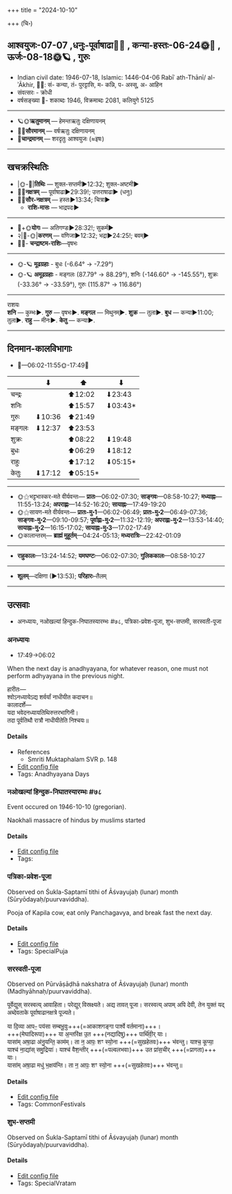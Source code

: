 +++
title = "2024-10-10"

+++
(चि॰)
## आश्वयुजः-07-07  ,धनुः-पूर्वाषाढा🌛🌌  ,  कन्या-हस्तः-06-24🌞🌌  ,  ऊर्जः-08-18🌞🪐  , गुरुः
- Indian civil date: 1946-07-18, Islamic: 1446-04-06 Rabīʿ ath-Thānī/ al-ʾĀkhir, 🌌🌞: सं- कन्या, तं- पुरट्टासि, म- कन्नि, प- अस्सू, अ- आहिन
- संवत्सरः - क्रोधी
- वर्षसङ्ख्या 🌛- शकाब्दः 1946, विक्रमाब्दः 2081, कलियुगे 5125
___________________
- 🪐🌞**ऋतुमानम्** — हेमन्तऋतुः दक्षिणायनम्
- 🌌🌞**सौरमानम्** — वर्षऋतुः दक्षिणायनम्
- 🌛**चान्द्रमानम्** — शरदृतुः आश्वयुजः (≈इषः)
___________________


## खचक्रस्थितिः
- |🌞-🌛|**तिथिः** — शुक्ल-सप्तमी►12:32; शुक्ल-अष्टमी►  
- 🌌🌛**नक्षत्रम्** — पूर्वाषाढा►29:39!; उत्तराषाढा► (धनुः)  
- 🌌🌞**सौर-नक्षत्रम्** — हस्तः►13:34; चित्रा►  
  - **राशि-मासः** — भाद्रपदः► 
___________________
- 🌛+🌞**योगः** — अतिगण्डः►28:32!; सुकर्म►  
- २|🌛-🌞|**करणम्** — वणिजा►12:32; भद्रा►24:25!; बवम्►  
- 🌌🌛- **चन्द्राष्टम-राशिः**—वृषभः  
___________________
- 🌞-🪐 **मूढग्रहाः** - बुधः (-6.64° → -7.29°)
- 🌞-🪐 **अमूढग्रहाः** - मङ्गलः (87.79° → 88.29°), शनिः (-146.60° → -145.55°), शुक्रः (-33.36° → -33.59°), गुरुः (115.87° → 116.86°)
___________________
राशयः  
**शनि** — कुम्भः►. **गुरु** — वृषभः►. **मङ्गल** — मिथुनम्►. **शुक्र** — तुला►. **बुध** — कन्या►11:00; तुला►. **राहु** — मीनः►. **केतु** — कन्या►. 
___________________


## दिनमान-कालविभागाः
- 🌅—06:02-11:55🌞-17:49🌇  

|      |⬇     |⬆     |⬇     |
|------|-----|-----|------|
|चन्द्रः|     |⬆12:02 |⬇23:43 |
|शनिः   |     |⬆15:57 |⬇03:43*|
|गुरुः  |⬇10:36 |⬆21:49 |     |
|मङ्गलः |⬇12:37 |⬆23:53 |     |
|शुक्रः |     |⬆08:22 |⬇19:48 |
|बुधः   |     |⬆06:29 |⬇18:12 |
|राहुः  |     |⬆17:12 |⬇05:15*|
|केतुः  |⬇17:12 |⬆05:15*|     |
___________________
- 🌞⚝भट्टभास्कर-मते वीर्यवन्तः— **प्रातः**—06:02-07:30; **साङ्गवः**—08:58-10:27; **मध्याह्नः**—11:55-13:24; **अपराह्णः**—14:52-16:20; **सायाह्नः**—17:49-19:20  
- 🌞⚝सायण-मते वीर्यवन्तः— **प्रातः-मु॰1**—06:02-06:49; **प्रातः-मु॰2**—06:49-07:36; **साङ्गवः-मु॰2**—09:10-09:57; **पूर्वाह्णः-मु॰2**—11:32-12:19; **अपराह्णः-मु॰2**—13:53-14:40; **सायाह्नः-मु॰2**—16:15-17:02; **सायाह्नः-मु॰3**—17:02-17:49  
- 🌞कालान्तरम्— **ब्राह्मं मुहूर्तम्**—04:24-05:13; **मध्यरात्रिः**—22:42-01:09  
___________________
- **राहुकालः**—13:24-14:52; **यमघण्टः**—06:02-07:30; **गुलिककालः**—08:58-10:27  
___________________
- **शूलम्**—दक्षिणा (►13:53); **परिहारः**–तैलम्  
___________________

## उत्सवाः
- अनध्यायः, नओखल्यां हिन्दुक-निघातस्यारम्भः #७८, पत्रिका-प्रवेश-पूजा, शुभ-सप्तमी, सरस्वती-पूजा
### अनध्यायः
- 17:49→06:02



When the next day is anadhyayana, for whatever reason, one must not perform adhyayana in the previous night.

हारीतः—  
श्वोऽनध्यायेऽद्य शर्वर्यां नाधीयीत कदाचन॥  
कालादर्शे—  
यदा भवेदनध्यायतिथिरुत्तरभागिनी।  
तदा पूर्वतिथौ रात्रौ नाधीयीतेति निश्चयः॥



#### Details
- References
  - Smriti Muktaphalam SVR p.  148
- [Edit config file](https://github.com/jyotisham/adyatithi/blob/master/time_focus/adhyayana/description_only/anadhyAyaH~pUrvarAtrau.toml)
- Tags: Anadhyayana Days


### नओखल्यां हिन्दुक-निघातस्यारम्भः #७८

Event occured on 1946-10-10 (gregorian). 

Naokhali massacre of hindus by muslims started

#### Details
- [Edit config file](https://github.com/jyotisham/adyatithi/blob/master/mahApuruSha/xatra-later/gregorian/day/10/10/naokhalyAM_hinduka-nighAtasyArambhaH.toml)
- Tags: 


### पत्रिका-प्रवेश-पूजा

Observed on Śukla-Saptamī tithi of Āśvayujaḥ (lunar) month (Sūryōdayaḥ/puurvaviddha). 

Pooja of Kapila cow, eat only Panchagavya, and break fast the next day.

#### Details
- [Edit config file](https://github.com/jyotisham/adyatithi/blob/master/general/lunar_month/tithi/07/07/patrikA-pravEza-pUjA.toml)
- Tags: SpecialPuja


### सरस्वती-पूजा

Observed on Pūrvāṣāḍhā nakshatra of Āśvayujaḥ (lunar) month (Madhyāhnaḥ/puurvaviddha). 

पूर्वेद्युस् सरस्वत्य् आवाहिता। परेद्युर् विस्रक्ष्यते। अद्य तावत् पूजा। सरस्वत्य् अपाम् अपि देवी, तेन युक्तं यद् अब्देवताके पूर्वाषाढानक्षत्रे पूज्यते।

या दि॒व्या आपᳶ॒ पय॑सा सम्बभू॒वुः+++(=आकाशगङ्गा पार्श्वे वर्तमाना)+++।  
+++(मेघादिरूपा)+++ या अ॒न्तरि॑क्ष उ॒त +++(नद्यादिषु)+++ पार्थि॑वी॒र् याः।  
यासा॑म् अषा॒ढा अ॑नु॒यन्ति॒ काम॑म्। ता न॒ आपः॒ शꣳ स्यो॒ना +++(=सुखहेतवः)+++ भ॑वन्तु।
याश्च॒ कूप्या॒ याश्च॑ ना॒द्या॑स् समु॒द्रियाः॑। याश्च॑ वैश॒न्तीर् +++(=पल्वलभवाः)+++ उत प्रा॑स॒चीर् +++(=प्रागता)+++ याः।  
यासा॑म् अषा॒ढा मधु॑ भ॒क्षय॑न्ति। ता न॒ आपः॒ शꣳ स्यो॒ना +++(=सुखहेतवः)+++ भ॑वन्तु॥

#### Details
- [Edit config file](https://github.com/jyotisham/adyatithi/blob/master/devatA/shakti/lunar_month/nakshatra/07/20/sarasvatI-pUjA~2.toml)
- Tags: CommonFestivals


### शुभ-सप्तमी

Observed on Śukla-Saptamī tithi of Āśvayujaḥ (lunar) month (Sūryōdayaḥ/puurvaviddha). 



#### Details
- [Edit config file](https://github.com/jyotisham/adyatithi/blob/master/general/lunar_month/tithi/07/07/zubha-saptamI.toml)
- Tags: SpecialVratam


